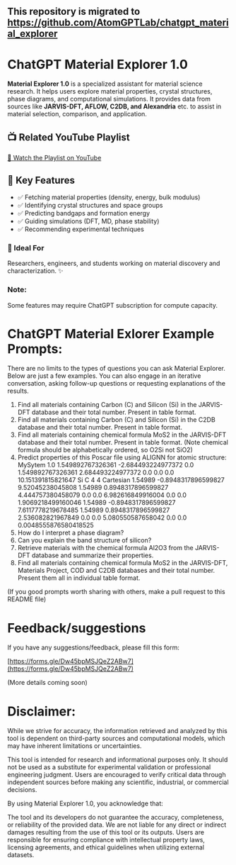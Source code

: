 
## This repository is migrated to https://github.com/AtomGPTLab/chatgpt_material_explorer

# ChatGPT Material Explorer 1.0  

**Material Explorer 1.0** is a specialized assistant for material science research. It helps users explore material properties, crystal structures, phase diagrams, and computational simulations. It provides data from sources like **JARVIS-DFT, AFLOW, C2DB, and Alexandria** etc. to assist in material selection, comparison, and application.  

## 📺 Related YouTube Playlist

[🎥 Watch the Playlist on YouTube](https://www.youtube.com/playlist?list=PLjf6vHVv7AoK22-cHlApfBpSKBf6oBg4A)


## 🔹 Key Features  
- ✅ Fetching material properties (density, energy, bulk modulus)  
- ✅ Identifying crystal structures and space groups  
- ✅ Predicting bandgaps and formation energy  
- ✅ Guiding simulations (DFT, MD, phase stability)  
- ✅ Recommending experimental techniques  

### 🔬 Ideal For  
Researchers, engineers, and students working on material discovery and characterization. ✨  

### Note: 

Some features may require ChatGPT subscription for compute capacity.


# ChatGPT Material Exlorer Example Prompts:

There are no limits to the types of questions you can ask Material Explorer. Below are just a few examples. You can also engage in an iterative conversation, asking follow-up questions or requesting explanations of the results.

1. Find all materials containing Carbon (C) and Silicon (Si) in the JARVIS-DFT database and their total number. Present in table format.
2. Find all materials containing Carbon (C) and Silicon (Si) in the C2DB database and their total number. Present in table format.
3. Find all materials containing chemical formula MoS2 in the JARVIS-DFT database and their total number. Present in table format. (Note chemical formula should be alphabetically ordered, so O2Si not SiO2)
4. Predict properties of this Poscar file using ALIGNN for atomic structure: MySytem
1.0
1.549892767326361 -2.684493224977372 0.0
1.549892767326361 2.684493224977372 0.0
0.0 0.0 10.151391815821647
Si C
4 4
Cartesian
1.54989 -0.8948317896599827 9.52045238045808
1.54989 0.8948317896599827 4.444757380458079
0.0 0.0 6.982616849916004
0.0 0.0 1.9069218499160046
1.54989 -0.8948317896599827 7.6117778219678485
1.54989 0.8948317896599827 2.536082821967849
0.0 0.0 5.080550587658042
0.0 0.0 0.0048555876580418525
5. How do I interpret a phase diagram?
6. Can you explain the band structure of silicon?
7. Retrieve materials with the chemical formula Al2O3 from the JARVIS-DFT database and summarize their properties.
8. Find all materials containing chemical formula MoS2 in the JARVIS-DFT, Materials Project, COD and C2DB databases and their total number. Present them all in individual table format.

(If you good prompts worth sharing with others, make a pull request to this README file)

# Feedback/suggestions
If you have any suggestions/feedback, please fill this form:

[https://forms.gle/Dw45bpMSJQeZ2ABw7](https://forms.gle/Dw45bpMSJQeZ2ABw7)

(More details coming soon)

# Disclaimer: 

While we strive for accuracy, the information retrieved and analyzed by this tool is dependent on third-party sources and computational models, which may have inherent limitations or uncertainties.

This tool is intended for research and informational purposes only. It should not be used as a substitute for experimental validation or professional engineering judgment. Users are encouraged to verify critical data through independent sources before making any scientific, industrial, or commercial decisions.

By using Material Explorer 1.0, you acknowledge that:

The tool and its developers do not guarantee the accuracy, completeness, or reliability of the provided data.
We are not liable for any direct or indirect damages resulting from the use of this tool or its outputs.
Users are responsible for ensuring compliance with intellectual property laws, licensing agreements, and ethical guidelines when utilizing external datasets.

